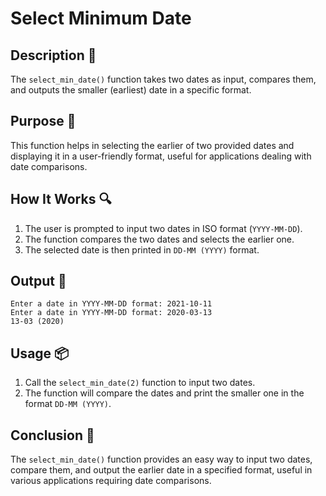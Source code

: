 # Select Minimum Date

## Description 📝

The `select_min_date()` function takes two dates as input, compares them, and outputs the smaller (earliest) date in a specific format.

## Purpose 🎯

This function helps in selecting the earlier of two provided dates and displaying it in a user-friendly format, useful for applications dealing with date comparisons.

## How It Works 🔍

1. The user is prompted to input two dates in ISO format (`YYYY-MM-DD`).
2. The function compares the two dates and selects the earlier one.
3. The selected date is then printed in `DD-MM (YYYY)` format.

## Output 📜

```
Enter a date in YYYY-MM-DD format: 2021-10-11
Enter a date in YYYY-MM-DD format: 2020-03-13
13-03 (2020)
```

## Usage 📦

1. Call the `select_min_date(2)` function to input two dates.
2. The function will compare the dates and print the smaller one in the format `DD-MM (YYYY)`.

## Conclusion 🚀

The `select_min_date()` function provides an easy way to input two dates, compare them, and output the earlier date in a specified format, useful in various applications requiring date comparisons.
